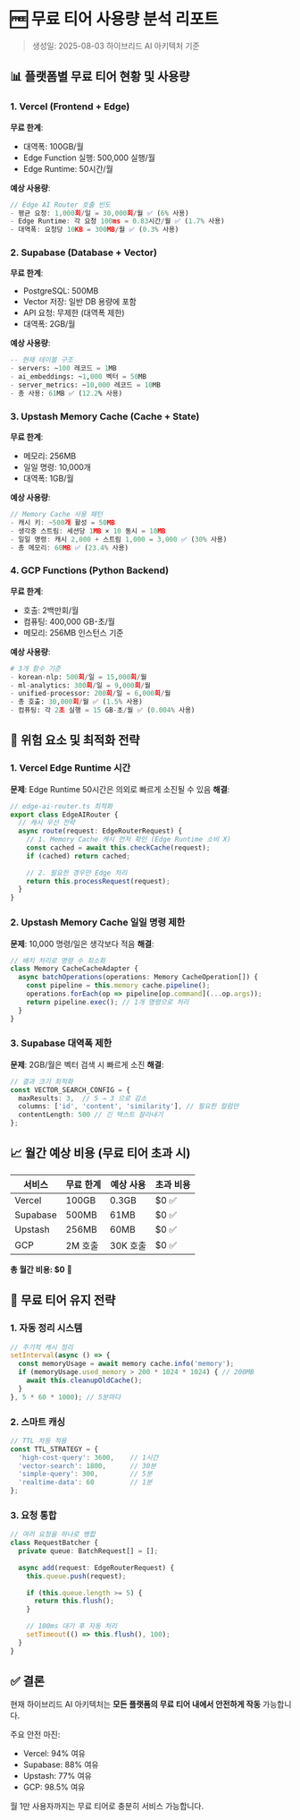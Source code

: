 # 🆓 무료 티어 사용량 분석 리포트

> 생성일: 2025-08-03
> 하이브리드 AI 아키텍처 기준

## 📊 플랫폼별 무료 티어 현황 및 사용량

### 1. Vercel (Frontend + Edge)
**무료 한계**:
- 대역폭: 100GB/월
- Edge Function 실행: 500,000 실행/월
- Edge Runtime: 50시간/월

**예상 사용량**:
```typescript
// Edge AI Router 호출 빈도
- 평균 요청: 1,000회/일 = 30,000회/월 ✅ (6% 사용)
- Edge Runtime: 각 요청 100ms = 0.83시간/월 ✅ (1.7% 사용)
- 대역폭: 요청당 10KB = 300MB/월 ✅ (0.3% 사용)
```

### 2. Supabase (Database + Vector)
**무료 한계**:
- PostgreSQL: 500MB
- Vector 저장: 일반 DB 용량에 포함
- API 요청: 무제한 (대역폭 제한)
- 대역폭: 2GB/월

**예상 사용량**:
```sql
-- 현재 테이블 구조
- servers: ~100 레코드 = 1MB
- ai_embeddings: ~1,000 벡터 = 50MB 
- server_metrics: ~10,000 레코드 = 10MB
- 총 사용: 61MB ✅ (12.2% 사용)
```

### 3. Upstash Memory Cache (Cache + State)
**무료 한계**:
- 메모리: 256MB
- 일일 명령: 10,000개
- 대역폭: 1GB/월

**예상 사용량**:
```typescript
// Memory Cache 사용 패턴
- 캐시 키: ~500개 활성 = 50MB
- 생각중 스트림: 세션당 1MB × 10 동시 = 10MB
- 일일 명령: 캐시 2,000 + 스트림 1,000 = 3,000 ✅ (30% 사용)
- 총 메모리: 60MB ✅ (23.4% 사용)
```

### 4. GCP Functions (Python Backend)
**무료 한계**:
- 호출: 2백만회/월
- 컴퓨팅: 400,000 GB-초/월
- 메모리: 256MB 인스턴스 기준

**예상 사용량**:
```python
# 3개 함수 기준
- korean-nlp: 500회/일 = 15,000회/월
- ml-analytics: 300회/일 = 9,000회/월
- unified-processor: 200회/일 = 6,000회/월
- 총 호출: 30,000회/월 ✅ (1.5% 사용)
- 컴퓨팅: 각 2초 실행 = 15 GB-초/월 ✅ (0.004% 사용)
```

## 🚨 위험 요소 및 최적화 전략

### 1. Vercel Edge Runtime 시간
**문제**: Edge Runtime 50시간은 의외로 빠르게 소진될 수 있음
**해결**:
```typescript
// edge-ai-router.ts 최적화
export class EdgeAIRouter {
  // 캐시 우선 전략
  async route(request: EdgeRouterRequest) {
    // 1. Memory Cache 캐시 먼저 확인 (Edge Runtime 소비 X)
    const cached = await this.checkCache(request);
    if (cached) return cached;
    
    // 2. 필요한 경우만 Edge 처리
    return this.processRequest(request);
  }
}
```

### 2. Upstash Memory Cache 일일 명령 제한
**문제**: 10,000 명령/일은 생각보다 적음
**해결**:
```typescript
// 배치 처리로 명령 수 최소화
class Memory CacheCacheAdapter {
  async batchOperations(operations: Memory CacheOperation[]) {
    const pipeline = this.memory cache.pipeline();
    operations.forEach(op => pipeline[op.command](...op.args));
    return pipeline.exec(); // 1개 명령으로 처리
  }
}
```

### 3. Supabase 대역폭 제한
**문제**: 2GB/월은 벡터 검색 시 빠르게 소진
**해결**:
```typescript
// 결과 크기 최적화
const VECTOR_SEARCH_CONFIG = {
  maxResults: 3,  // 5 → 3 으로 감소
  columns: ['id', 'content', 'similarity'], // 필요한 컬럼만
  contentLength: 500 // 긴 텍스트 잘라내기
};
```

## 📈 월간 예상 비용 (무료 티어 초과 시)

| 서비스 | 무료 한계 | 예상 사용 | 초과 비용 |
|--------|-----------|-----------|-----------|
| Vercel | 100GB | 0.3GB | $0 ✅ |
| Supabase | 500MB | 61MB | $0 ✅ |
| Upstash | 256MB | 60MB | $0 ✅ |
| GCP | 2M 호출 | 30K 호출 | $0 ✅ |

**총 월간 비용: $0** 🎉

## 🔧 무료 티어 유지 전략

### 1. 자동 정리 시스템
```typescript
// 주기적 캐시 정리
setInterval(async () => {
  const memoryUsage = await memory cache.info('memory');
  if (memoryUsage.used_memory > 200 * 1024 * 1024) { // 200MB
    await this.cleanupOldCache();
  }
}, 5 * 60 * 1000); // 5분마다
```

### 2. 스마트 캐싱
```typescript
// TTL 차등 적용
const TTL_STRATEGY = {
  'high-cost-query': 3600,    // 1시간
  'vector-search': 1800,      // 30분
  'simple-query': 300,        // 5분
  'realtime-data': 60         // 1분
};
```

### 3. 요청 통합
```typescript
// 여러 요청을 하나로 병합
class RequestBatcher {
  private queue: BatchRequest[] = [];
  
  async add(request: EdgeRouterRequest) {
    this.queue.push(request);
    
    if (this.queue.length >= 5) {
      return this.flush();
    }
    
    // 100ms 대기 후 자동 처리
    setTimeout(() => this.flush(), 100);
  }
}
```

## ✅ 결론

현재 하이브리드 AI 아키텍처는 **모든 플랫폼의 무료 티어 내에서 안전하게 작동** 가능합니다.

주요 안전 마진:
- Vercel: 94% 여유
- Supabase: 88% 여유  
- Upstash: 77% 여유
- GCP: 98.5% 여유

월 1만 사용자까지는 무료 티어로 충분히 서비스 가능합니다.